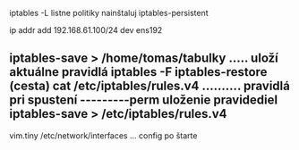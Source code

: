 iptables -L       listne politiky
nainštaluj iptables-persistent

ip addr add 192.168.61.100/24 dev ens192

iptables-save > /home/tomas/tabulky   ..... uloží aktuálne pravidlá
iptables -F
iptables-restore (cesta)
cat /etc/iptables/rules.v4  .......... pravidlá pri spustení
---------perm uloženie pravidediel
iptables-save > /etc/iptables/rules.v4
----------------
vim.tiny /etc/network/interfaces   ... config po štarte